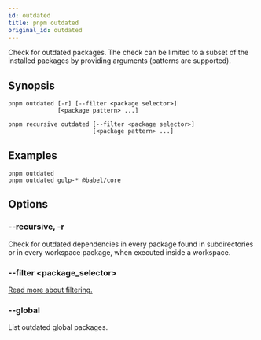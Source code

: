 ```yaml
---
id: outdated
title: pnpm outdated
original_id: outdated
---
```


Check for outdated packages. The check can be limited to a subset of the installed
packages by providing arguments (patterns are supported).

## Synopsis

```text
pnpm outdated [-r] [--filter <package selector>]
              [<package pattern> ...]

pnpm recursive outdated [--filter <package selector>]
                        [<package pattern> ...]
```

## Examples

```
pnpm outdated
pnpm outdated gulp-* @babel/core
```

## Options

### --recursive, -r

Check for outdated dependencies in every package found in subdirectories
or in every workspace package, when executed inside a workspace.

### --filter \<package_selector>

[Read more about filtering.](../filtering.md)

### --global

List outdated global packages.
